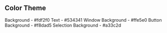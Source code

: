 ## Color Theme
Background - #fdf2f0
Text - #534341
Window Background - #ffe5e0
Button Background - #f8dad5
Selection Background - #a33c2d
